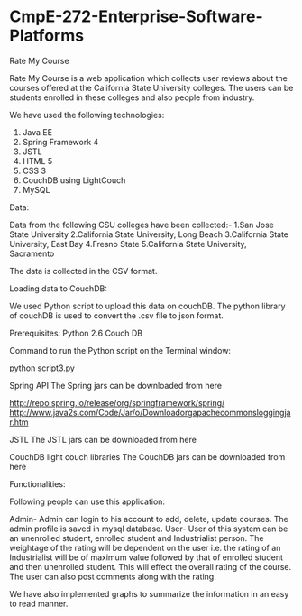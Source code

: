 CmpE-272-Enterprise-Software-Platforms
=========================================
Rate My Course 

Rate My Course is a web application which collects user reviews about the courses offered
at the California State University colleges. The users can be students enrolled in these 
colleges and also people from industry.

We have used the following technologies:
1. Java EE 
2. Spring Framework 4
3. JSTL
4. HTML 5
5. CSS 3
6. CouchDB using LightCouch
7. MySQL

Data:

Data from the following CSU colleges have been collected:-
  1.San Jose State University
  2.California State University, Long Beach
  3.California State University, East Bay
  4.Fresno State
  5.California State University, Sacramento
  
  The data is collected in the CSV format.
  
  
Loading data to CouchDB:

  We used Python script to upload this data on couchDB. 
  The python library of couchDB is used to convert the .csv file to json format.
  
  Prerequisites: 
  Python 2.6
  Couch DB
  
  Command to run the Python script on the Terminal window:
  
  python script3.py <file-name> <database-name>
  
Spring API
The Spring jars can be downloaded from here

http://repo.spring.io/release/org/springframework/spring/
http://www.java2s.com/Code/Jar/o/Downloadorgapachecommonsloggingjar.htm

JSTL
The JSTL jars can be downloaded from here

CouchDB light couch libraries
The CouchDB jars can be downloaded from here

Functionalities:

Following people can  use this application:

Admin- Admin can login to his account to add, delete, update courses.
       The admin profile is saved in mysql database.
User- User of this system can be an unenrolled student, enrolled student and Industrialist person.
      The weightage of the rating will be dependent on the user i.e. the rating of an Industrialist will be of maximum
      value followed by that of enrolled student and then unenrolled student. This will effect the overall rating of the 
      course.
      The user can also post comments along with the rating.
      
We have also implemented graphs to summarize the information in an easy to read manner.


  
  
  
  
  
  

     

     
